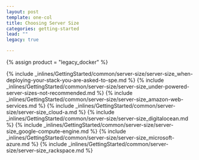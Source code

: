```yaml
---
layout: post
template: one-col
title: Choosing Server Size
categories: getting-started
lead: ""
legacy: true

---
```

{% assign product = "legacy_docker" %}

{% include _inlines/GettingStarted/common/server-size/server-size_when-deploying-your-stack-you-are-asked-to-spe.md %}
{% include _inlines/GettingStarted/common/server-size/server-size_under-powered-server-sizes-not-recommended.md %}
{% include _inlines/GettingStarted/common/server-size/server-size_amazon-web-services.md %}
{% include _inlines/GettingStarted/common/server-size/server-size_cloud-a.md %}
{% include _inlines/GettingStarted/common/server-size/server-size_digitalocean.md %}
{% include _inlines/GettingStarted/common/server-size/server-size_google-compute-engine.md %}
{% include _inlines/GettingStarted/common/server-size/server-size_microsoft-azure.md %}
{% include _inlines/GettingStarted/common/server-size/server-size_rackspace.md %}

